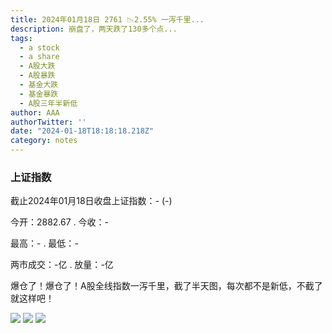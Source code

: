 ```yaml
---
title: 2024年01月18日 2761 📉2.55% 一泻千里...
description: 崩盘了，两天跌了130多个点...
tags:
  - a stock
  - a share
  - A股大跌
  - A股暴跌
  - 基金大跌
  - 基金暴跌
  - A股三年半新低
author: AAA
authorTwitter: ''
date: "2024-01-18T18:18:18.218Z"
category: notes
---
```


### 上证指数

截止2024年01月18日收盘上证指数：<span class="font-semibold text-g-8">- (-)</span>

今开：<span class="font-semibold text-g-6">2882.67</span> . 今收：<span class="font-semibold text-g-8">-</span>

最高：<span class="font-semibold text-g-6">-</span> . 最低：<span class="font-semibold text-g-8">-</span>

两市成交：<span class="font-semibold">-亿</span> . 放量：<span class="font-semibold text-g-6">-亿</span>

爆仓了！爆仓了！A股全线指数一泻千里，截了半天图，每次都不是新低，不截了就这样吧！

<img src="/images/uploads/2024-01/20240118-zs-as-11.11.png">
<img src="/images/uploads/2024-01/20240118-zs-global-11.11.png">
<img src="/images/uploads/2024-01/20240118-zs-sh-11.13.png">


